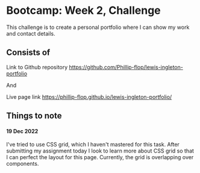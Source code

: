 # Bootcamp: Week 2, Challenge

This challenge is to create a personal portfolio where I can show my work and contact details. 

## Consists of

Link to Github repository https://github.com/Phillip-flop/lewis-ingleton-portfolio

And

Live page link https://phillip-flop.github.io/lewis-ingleton-portfolio/

## Things to note 

#### 19 Dec 2022 

I've tried to use CSS grid, which I haven't mastered for this task. After submitting my assignment today I look to learn more about CSS grid so that I can perfect the layout for this page. Currently, the grid is overlapping over components. 
